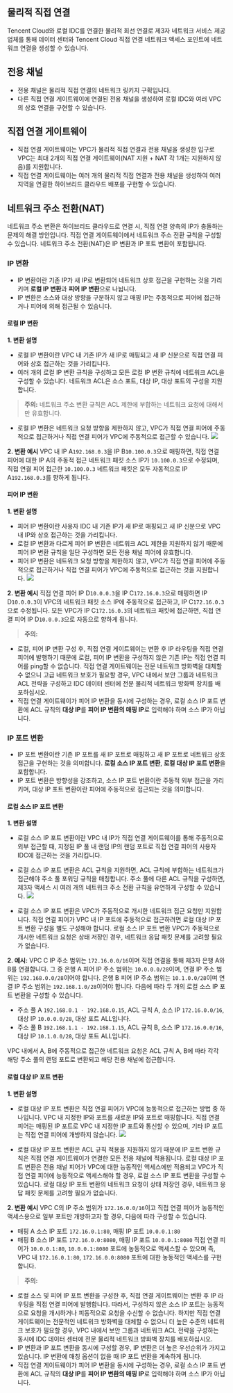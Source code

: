 ## 물리적 직접 연결
Tencent Cloud와 로컬 IDC를 연결한 물리적 회선 연결로 제3자 네트워크 서비스 제공업체를 통해 데이터 센터와 Tencent Cloud 직접 연결 네트워크 액세스 포인트에 네트워크 연결을 생성할 수 있습니다.
## 전용 채널
- 전용 채널은 물리적 직접 연결의 네트워크 링키지 구획입니다.
- 다른 직접 연결 게이트웨이에 연결된 전용 채널을 생성하여 로컬 IDC와 여러 VPC의 상호 연결을 구현할 수 있습니다.

## 직접 연결 게이트웨이
- 직접 연결 게이트웨이는 VPC가 물리적 직접 연결과 전용 채널을 생성한 입구로 VPC는 최대 2개의 직접 연결 게이트웨이(NAT 지원 + NAT 각 1개는 지원하지 않음)를 지원합니다.
- 직접 연결 게이트웨이는 여러 개의 물리적 직접 연결과 전용 채널을 생성하여 여러 지역을 연결한 하이브리드 클라우드 배포를 구현할 수 있습니다.

## 네트워크 주소 전환(NAT)
네트워크 주소 변환은 하이브리드 클라우드로 연결 시, 직접 연결 양측의 IP가 충돌하는 문제의 해결 방안입니다. 직접 연결 게이트웨이에서 네트워크 주소 전환 규칙을 구성할 수 있습니다. 네트워크 주소 전환(NAT)은 IP 변환과 IP 포트 변환이 포함됩니다.
### IP 변환
- IP 변환이란 기존 IP가 새 IP로 변환되어 네트워크 상호 접근을 구현하는 것을 가리키며 **로컬 IP 변환**과 **피어 IP 변환**으로 나뉩니다.
- IP 변환은 소스와 대상 방향을 구분하지 않고 매핑 IP는 주동적으로 피어에 접근하거나 피어에 의해 접근될 수 있습니다.

#### 로컬 IP 변환
**1. 변환 설명**
 - 로컬 IP 변환이란 VPC 내 기존 IP가 새 IP로 매핑되고 새 IP 신분으로 직접 연결 피어와 상호 접근하는 것을 가리킵니다.
 - 여러 개의 로컬 IP 변환 규칙을 구성하고 모든 로컬 IP 변환 규칙에 네트워크 ACL을 구성할 수 있습니다. 네트워크 ACL은 소스 포트, 대상 IP, 대상 포트의 구성을 지원합니다.
>**주의:**
>네트워크 주소 변환 규칙은 ACL 제한에 부합하는 네트워크 요청에 대해서만 유효합니다.
 - 로컬 IP 변환은 네트워크 요청 방향을 제한하지 않고, VPC가 직접 연결 피어에 주동적으로 접근하거나 직접 연결 피어가 VPC에 주동적으로 접근할 수 있습니다.
![](https://main.qcloudimg.com/raw/77f940ecea61658b36d9e7aeebda3ecb.png)

**2. 변환 예시**
VPC 내 IP A`192.168.0.3`을 IP B`10.100.0.3`으로 매핑하면, 직접 연결 피어에 대한 IP A의 주동적 접근 네트워크 패킷 소스 IP가 `10.100.0.3`으로 수정되며, 직접 연결 피어 접근한 `10.100.0.3` 네트워크 패킷은 모두 자동적으로 IP A`192.168.0.3`를 향하게 됩니다.

#### 피어 IP 변환
**1. 변환 설명**
 - 피어 IP 변환이란 사용자 IDC 내 기존 IP가 새 IP로 매핑되고 새 IP 신분으로 VPC 내 IP와 상호 접근하는 것을 가리킵니다.
 - 로컬 IP 변환과 다르게 피어 IP 변환은 네트워크 ACL 제한을 지원하지 않기 때문에 피어 IP 변환 규칙을 일단 구성하면 모든 전용 채널 피어에 유효합니다.
 - 피어 IP 변환은 네트워크 요청 방향을 제한하지 않고, VPC가 직접 연결 피어에 주동적으로 접근하거나 직접 연결 피어가 VPC에 주동적으로 접근하는 것을 지원합니다.
 ![](https://main.qcloudimg.com/raw/461790e7eff146ac46aabec4ec4ebb31.png)

**2. 변환 예시**
직접 연결 피어 IP D`10.0.0.3`을 IP C`172.16.0.3`으로 매핑하면 IP D`10.0.0.3`이 VPC의 네트워크 패킷 소스 IP에 주동적으로 접근하고, IP C`172.16.0.3`으로 수정됩니다. 모든 VPC가 IP C`172.16.0.3`의 네트워크 패킷에 접근하면, 직접 연결 피어 IP D`10.0.0.3`으로 자동으로 향하게 됩니다.

>**주의:**
- 로컬, 피어 IP 변환 구성 후, 직접 연결 게이트웨이는 변환 후 IP 라우팅을 직접 연결 피어에 발행하기 때문에 로컬, 피어 IP 변환을 구성하지 않은 기존 IP는 직접 연결 피어를 ping할 수 없습니다. 직접 연결 게이트웨이는 전문 네트워크 방화벽을 대체할 수 없으니 고급 네트워크 보호가 필요할 경우, VPC 내에서 보안 그룹과 네트워크 ACL 전략을 구성하고 IDC 데이터 센터에 전문 물리적 네트워크 방화벽 장치를 배포하십시오.
- 직접 연결 게이트웨이가 피어 IP 변환을 동시에 구성하는 경우, 로컬 소스 IP 포트 변환에 ACL 규칙의 **대상 IP**를 **피어 IP 변환의 매핑 IP**로 입력해야 하며 소스 IP가 아닙니다.

### IP 포트 변환
- IP 포트 변환이란 기존 IP 포트를 새 IP 포트로 매핑하고 새 IP 포트로 네트워크 상호 접근을 구현하는 것을 의미합니다. **로컬 소스 IP 포트 변환**, **로컬 대상 IP 포트 변환**을 포함합니다.
- IP 포트 변환은 방향성을 강조하고, 소스 IP 포트 변환이란 주동적 외부 접근을 가리키며, 대상 IP 포트 변환이란 피어에 주동적으로 접근되는 것을 의미합니다.

#### 로컬 소스 IP 포트 변환
**1. 변환 설명**
 - 로컬 소스 IP 포트 변환이란 VPC 내 IP가 직접 연결 게이트웨이를 통해 주동적으로 외부 접근할 때, 지정된 IP 풀 내 랜덤 IP의 랜덤 포트로 직접 연결 피어의 사용자 IDC에 접근하는 것을 가리킵니다.
 - 로컬 소스 IP 포트 변환은 ACL 규칙을 지원하면, ACL 규칙에 부합하는 네트워크가 접근해야 주소 풀 포워딩 규칙을 매칭합니다. 주소 풀에 다른 ACL 규칙을 구성하면, 제3자 액세스 시 여러 개의 네트워크 주소 전환 규칙을 유연하게 구성할 수 있습니다.
![](https://main.qcloudimg.com/raw/236a2f1417f75ec8c1cbe0d8c2335129.png)

- 로컬 소스 IP 포트 변환은 VPC가 주동적으로 개시한 네트워크 접근 요청만 지원합니다. 직접 연결 피어가 VPC 내 IP 포트에 주동적으로 접근하려면 로컬 대상 IP 포트 변환 구성을 별도 구성해야 합니다. 로컬 소스 IP 포트 변환 VPC가 주동적으로 개시한 네트워크 요청은 상태 저장인 경우, 네트워크 응답 패킷 문제를 고려할 필요가 없습니다.

**2. 예시:**
VPC C IP 주소 범위는 `172.16.0.0/16`이며 직접 연결을 통해 제3자 은행 A와 B를 연결합니다. 그 중 은행 A 피어 IP 주소 범위는 `10.0.0.0/28`이며, 연결 IP 주소 범위는 `192.168.0.0/28`이어야 합니다. 은행 B 피어 IP 주소 범위는 `10.1.0.0/28`이며 연결 IP 주소 범위는 `192.168.1.0/28`이어야 합니다. 다음에 따라 두 개의 로컬 소스 IP 포트 변환을 구성할 수 있습니다.
- 주소 풀 A `192.168.0.1 - 192.168.0.15`, ACL 규칙 A, 소스 IP `172.16.0.0/16`, 대상 IP `10.0.0.0/28`, 대상 포트 ALL입니다.
- 주소 풀 B `192.168.1.1 - 192.168.1.15`, ACL 규칙 B, 소스 IP `172.16.0.0/16`, 대상 IP `10.1.0.0/28`, 대상 포트 ALL입니다.

VPC 내에서 A, B에 주동적으로 접근한 네트워크 요청은 ACL 규칙 A, B에 따라 각각 해당 주소 풀의 랜덤 포트로 변환되고 해당 전용 채널에 접근합니다.

#### 로컬 대상 IP 포트 변환
**1. 변환 설명**
 - 로컬 대상 IP 포트 변환은 직접 연결 피어가 VPC에 능동적으로 접근하는 방법 중 하나입니다. VPC 내 지정한 IP와 포트를 새로운 IP와 포트로 매핑합니다. 직접 연결 피어는 매핑된 IP 포트로 VPC 내 지정한 IP 포트와 통신할 수 있으며, 기타 IP 포트는 직접 연결 피어에 개방하지 않습니다.
![](https://main.qcloudimg.com/raw/3c70c23e29e3a74baa9b67270edf3ab3.png)

 - 로컬 대상 IP 포트 변환은 ACL 규칙 적용을 지원하지 않기 때문에 IP 포트 변환 규칙은 직접 연결 게이트웨이가 연결한 모든 전용 채널에 적용됩니다. 로컬 대상 IP 포트 변환은 전용 채널 피어가 VPC에 대한 능동적인 액세스에만 적용되고 VPC가 직접 연결 피어에 능동적으로 액세스해야 할 경우, 로컬 소스 IP 포트 변환을 구성할 수 있습니다. 로컬 대상 IP 포트 변환의 네트워크 요청이 상태 저장인 경우, 네트워크 응답 패킷 문제를 고려할 필요가 없습니다.

**2. 변환 예시**
VPC C의 IP 주소 범위가 `172.16.0.0/16`이고 직접 연결 피어가 농동적인 액세스용으로 일부 포트만 개방하고자 할 경우, 다음에 따라 구성할 수 있습니다.
- 매핑 A  소스 IP 포트 `172.16.0.1:80`, 매핑 IP 포트 `10.0.0.1:80`
- 매핑 B  소스 IP 포트 `172.16.0.0:8080`, 매핑 IP 포트 `10.0.0.1:8080`
직접 연결 피어가 `10.0.0.1:80`, `10.0.0.1:8080` 포트에 농동적으로 액세스할 수 있으며 즉, VPC 내 `172.16.0.1:80`, `172.16.0.0:8080` 포트에 대한 농동적인 액세스를 구현합니다.

>**주의:**
-  로컬 소스 및 피어 IP 포트 변환을 구성한 후, 직접 연결 게이트웨이는 변환 후 IP 라우팅을 직접 연결 피어에 발행합니다. 따라서, 구성하지 않은 소스 IP 포트는 능동적으로 요청을 개시하거나 피동적으로 요청을 수신할 수 없습니다. 하지만 직접 연결 게이트웨이는 전문적인 네트워크 방화벽을 대체할 수 없으니 더 높은 수준의 네트워크 보호가 필요할 경우, VPC 내에서 보안 그룹과 네트워크 ACL 전략을 구성하는 동시에 IDC 데이터 센터에 전문 물리적 네트워크 방화벽 장치를 배포하십시오.
- IP 변환과 IP 포트 변환을 동시에 구성할 경우, IP 변환은 더 높은 우선순위가 가지고 있습니다. IP 변환에 매칭 옵션이 없을 때 IP 포트 변환을 계속하게 됩니다.
- 직접 연결 게이트웨이가 피어 IP 변환을 동시에 구성하는 경우, 로컬 소스 IP 포트 변환에 ACL 규칙의 **대상 IP**를 **피어 IP 변환의 매핑 IP**로 입력해야 하며 소스 IP가 아닙니다.


